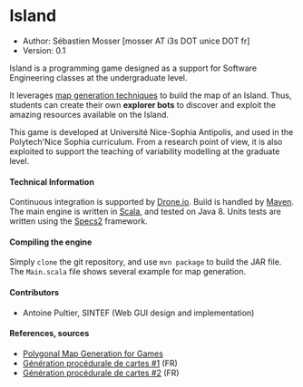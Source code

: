 Island
======

* Author: Sébastien Mosser [mosser AT i3s DOT unice DOT fr]
* Version: 0.1

Island is a programming game designed as a support for Software Engineering classes at the undergraduate level. 

It leverages [map generation techniques](http://www-cs-students.stanford.edu/~amitp/game-programming/polygon-map-generation/) to build the map of an Island. Thus, students can create their own **explorer bots** to discover and exploit the amazing resources available on the Island.

This game is developed at Université Nice-Sophia Antipolis, and used in the Polytech'Nice Sophia curriculum. From a research point of view, it is also exploited to support the teaching of variability modelling at the graduate level. 

#### Technical Information

Continuous integration is supported by [Drone.io](https://drone.io/github.com/ace-design/island/latest). Build is handled by [Maven](http://maven.apache.org/). The main engine is written in [Scala](http://www.scala-lang.org/), and tested on Java 8. Units tests are written using the [Specs2](http://etorreborre.github.io/specs2/) framework.

#### Compiling the engine

Simply `clone` the git repository, and use `mvn package` to build the JAR file. The `Main.scala` file shows several example for map generation.

#### Contributors

* Antoine Pultier, SINTEF (Web GUI design and implementation)

#### References, sources

* [Polygonal Map Generation for Games](http://www-cs-students.stanford.edu/~amitp/game-programming/polygon-map-generation/)
* [Génération procédurale de cartes #1](http://linuxfr.org/news/je-cree-mon-jeu-video-e10-generation-procedurale-de-carte-partie-1) (FR)
* [Génération procédurale de cartes #2](http://linuxfr.org/news/je-cree-mon-jeu-video-e11-generation-procedurale-de-carte-partie-2) (FR)
